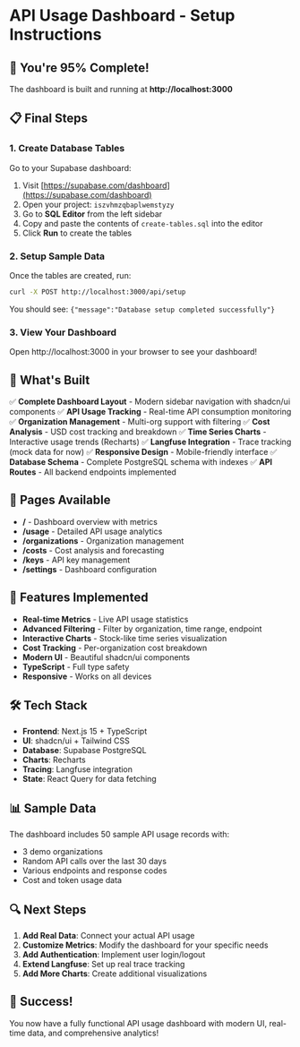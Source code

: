 # API Usage Dashboard - Setup Instructions

## 🎯 You're 95% Complete!

The dashboard is built and running at **http://localhost:3000**

## 📋 Final Steps

### 1. Create Database Tables

Go to your Supabase dashboard:
1. Visit [https://supabase.com/dashboard](https://supabase.com/dashboard)
2. Open your project: `iszvhmzqbaplwemstyzy`
3. Go to **SQL Editor** from the left sidebar
4. Copy and paste the contents of `create-tables.sql` into the editor
5. Click **Run** to create the tables

### 2. Setup Sample Data

Once the tables are created, run:
```bash
curl -X POST http://localhost:3000/api/setup
```

You should see: `{"message":"Database setup completed successfully"}`

### 3. View Your Dashboard

Open http://localhost:3000 in your browser to see your dashboard!

## 🚀 What's Built

✅ **Complete Dashboard Layout** - Modern sidebar navigation with shadcn/ui components
✅ **API Usage Tracking** - Real-time API consumption monitoring
✅ **Organization Management** - Multi-org support with filtering
✅ **Cost Analysis** - USD cost tracking and breakdown
✅ **Time Series Charts** - Interactive usage trends (Recharts)
✅ **Langfuse Integration** - Trace tracking (mock data for now)
✅ **Responsive Design** - Mobile-friendly interface
✅ **Database Schema** - Complete PostgreSQL schema with indexes
✅ **API Routes** - All backend endpoints implemented

## 🔧 Pages Available

- **/** - Dashboard overview with metrics
- **/usage** - Detailed API usage analytics
- **/organizations** - Organization management
- **/costs** - Cost analysis and forecasting
- **/keys** - API key management
- **/settings** - Dashboard configuration

## 🎨 Features Implemented

- **Real-time Metrics** - Live API usage statistics
- **Advanced Filtering** - Filter by organization, time range, endpoint
- **Interactive Charts** - Stock-like time series visualization
- **Cost Tracking** - Per-organization cost breakdown
- **Modern UI** - Beautiful shadcn/ui components
- **TypeScript** - Full type safety
- **Responsive** - Works on all devices

## 🛠️ Tech Stack

- **Frontend**: Next.js 15 + TypeScript
- **UI**: shadcn/ui + Tailwind CSS
- **Database**: Supabase PostgreSQL
- **Charts**: Recharts
- **Tracing**: Langfuse integration
- **State**: React Query for data fetching

## 📊 Sample Data

The dashboard includes 50 sample API usage records with:
- 3 demo organizations
- Random API calls over the last 30 days
- Various endpoints and response codes
- Cost and token usage data

## 🔍 Next Steps

1. **Add Real Data**: Connect your actual API usage
2. **Customize Metrics**: Modify the dashboard for your specific needs
3. **Add Authentication**: Implement user login/logout
4. **Extend Langfuse**: Set up real trace tracking
5. **Add More Charts**: Create additional visualizations

## 🎉 Success!

You now have a fully functional API usage dashboard with modern UI, real-time data, and comprehensive analytics! 
